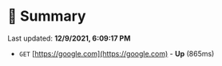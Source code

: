 # 📖 Summary
Last updated: **12/9/2021, 6:09:17 PM**

- `GET` [https://google.com](https://google.com) - **Up** (865ms)
